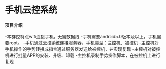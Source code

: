 # 手机云控系统

#### 项目介绍
-本群控特点wifi连接手机，无需数据线
-手机需要android5.0版本及以上，手机需要root。
-手机通过云控系统连接服务器，手机类型：主控机、被控机
-主控机对手机操作的手势转换成指令通过服务器发送给被控机，并实现复现
-主控机对被控机进行批量APP的安装、升级、卸载
-主控机录制手势操作脚本，在被控机上进行复现







